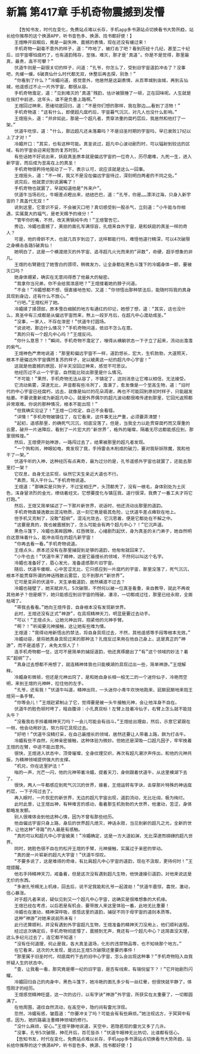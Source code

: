 # 新篇 第417章 手机奇物震撼到发懵
        【告知书友，时代在变化，免费站点难以长存，手机app多书源站点切换看书大势所趋，站长给你推荐的这个换源APP，听书音色多、换源、找书都好使！】
       王煊睁开双眼后，竟是一副失神、震撼的表情，现在还没有缓过来！
       手机奇物一副毫不意外的样子，道：“咋地了，被打击了吧？看到历经十几纪，甚至二十纪后，旧宇宙哪怕腐朽了，也有道韵残存，至强，难灭，那才是‘真道’。你是不是觉得，那里最真，最贵，高不可攀？”
       伏道牛则是一副很关切的样子，问道：“孔爷，你怎么了，受到旧宇宙道韵冲击了？没事吧，先缓一缓。6破真仙什么时代都无双，休整后再去探，别急！”
       “你看到了什么？”冷媚问道，感觉意外，他居然是这副表情，从百草城到虫城，再到五仙城，他遥感过不止一片外宇宙，都很从容。
       手机奇物澹定，道：“见到难灭的‘真道’残韵，估计被狠捶了一顿，正在回味呢。人生就是在挨打中前进，这年头，谁不是负重上路啊。”
       王煊回过神来，思绪彻底回归，道：“不是你们想的那样，我在那边……看到了活物！”
       手机奇物道：“这有什么，即便超凡腐朽后，宇宙暮气沉沉，对凡人也没什么影响。”
       王煊摇头，道：“并非如此，那是一个超凡者，贯穿浓重的腐朽层后，我居然和他打了一架。”
       伏道牛吃惊，道：“什么，那边超凡还未落幕吗？不是旧圣时期的宇宙吗，早已衰败17纪以上了才对！”
       冷媚开口：“其实，也有这种可能。真圣说过，超凡中心波动剧烈时，可以辐射到较远的区域，有的宇宙会迎来短暂的复苏时刻。”
       有些话她不好说出来，妖庭真圣原本就是偏远宇宙的一位奇人，历尽磨难，九死一生，进入新宇宙，而后成为至高在上的真圣！
       手机奇物很矜持地晃动了一下，表示认可，说应该就是这么一回事。
       王煊摇头，道：“不一样，我又不是没在偏远宇宙待过，深刻明白两者的不同之处。”
       说完后，他就意识到说漏嘴了！
       手机奇物也就罢了，早就知道他是“外来户”。
       伏道牛当场石化，牛眼差点瞪出来，结结巴巴，道：“孔爷，你是……漂洋过海，只身入新宇宙的？真盖代无双！”
       说到这里，它意识不妥，不会被灭口吧？真切感受到一股杀气，立刻道：“小牛能与你相遇，实属莫大的福气，是老天赐予的缘分！”
       “管牢你的嘴，不然，改天黑锅炖牛肉！”王煊警告它。
       旁边，冷媚也震撼了，美丽的面孔写满惊容，孔煊来自外宇宙，是和妖庭的真圣一样的奇人？
       可是，他的骨龄不大，也就几百岁到边了，这样都能行吗，难怪他道行精深，可以4次破限之身横击各路5破真仙！
       她明白了，这是一个横渡熄灭的外宇宙、追寻超凡火光而来的“异数”，命硬，超乎想象的非凡。
       王煊的右臂箍住了她雪白的颈项，稍微发力，让全身都在黑色斗篷下的冷媚身体一颤，要被灭口吗？
       她身体绷紧，确实在无意间得悉了他最大的秘密。
       “我拿你当兄弟，你不会给我泄底吧？”王煊搂着她的脖子问道。
       “不会！”冷媚想都不想，很直接地告知，又道：“你领悟出那种禁法后，能随时将我的真身具现到身边，还有什么不放心。”
       “行吧。”王煊松开了她。
       冷媚揉了揉颈部，原本雪白细腻的地方有通红的印记，她想了想，道：“其实，这也没什么，真圣中有三成都是从偏远宇宙而来，熬上一段岁月后，在超凡中心渡劫成圣。”
       “没事，一家人，不存在泄密！”伏道牛打圆场。
       “说说吧，那边什么情况？”手机奇物问道，依旧不怎么在意。
       “真的只有一个超凡中心吗？”王煊反问。
       “你什么意思？！”瞬间，手机奇物不澹定了，嗖得从横躺状态一下子立了起来，流动出澹澹的紫气。
       王煊神色严肃地说道：“那里和偏远宇宙不一样，道韵悠长，宏大，生机勃勃，大道照天，根本不是偏远外宇宙偶然复苏的样子，足以媲美这一纪的超凡中心宇宙！”
       这就是他震撼的原因，好半天没回过神来，感觉不可思议。
       他经历过不止一个宇宙，自然能比较出那里是什么情况。
       “不可能！”果然，手机奇物无法从容了，不镇定了，这则消息让它难以相信，无法接受。
       它流动紫雾，深邃无比，声音都有些冷冽了，澹漠了，愈发像是一个至高生物，道：“旧时代的中心宇宙已经腐朽，远去，就像是灿烂的花朵凋谢，再也不可能回到原初时样子，只能越发枯萎。不要说重新成为新超凡中心，就是外界偶尔的超凡波动都很难传递到那里，它回光返照都异常艰难。你说的那种情况，根本不能出现！”
       “但我确实见证了！”王煊一口咬定，自己不会看错。
       “详情！”手机奇物被镇住了，在它看来，这件事无比严重，必须要弄清楚！
       “起初，遥感那里，的确死气沉沉，彻底没落了。但是，当我全力以赴贯穿腐朽而又厚重的云雾，破开一片迷障后，看到了一片宏大的‘新世界’，格外的璀璨，隔着无尽远都能感应到，那里很辉煌。”
       然后，王煊便开始神游，一路闯过去了，结果被那里的超凡者发现。
       “一个狗和尚，神眼如电，竟发现了我，手持雷击木削成的破刀，要对我斩妖除魔，我和他干了一架。”
       伏道牛听的入神，这种经历有点离奇，最为过分的是，孔爷遥感外宇宙也就罢了，还能去那里打一架？
       它叹息，自身无法实现，纵然它天生亲近大道也不行。
       “素质，骂人干什么。”手机奇物说道。
       王煊道：“那确实是只狗子，不过宝相庄严，头顶都秃了，没有一根毛，身体别处为土灰色，浑身冒浓烈的金光，缭绕着经文。它想要度化与镇压我，道行很深，我费了一番工夫才将它打跑。”
       然后，王煊又简单描述了一下那片新世界，说话时，他还流动出那里的道韵。
       手机奇物直接逸散出混沌物质，这一刻它竟是极其危险，让伏道牛差点瘫软在地上。
       但手机又克制了，没敢“超纲”，混沌光敛去，它沉思着，便是它都处在不解之中。
       “这要是真的，我也被震撼到了，怎么可能会有两个超凡中心？！”它沉声道。
       黑色斗篷下，冷媚也美眸圆睁，红唇微张，心绪剧烈起伏，身为真圣的关门弟子，她自然明白这意味着什么，能冲击现在的超凡新宇宙！
       “你再去看一看。”手机奇物说道。
       王煊点头，原本还没有在那里捕捉到足够的道韵，他匆匆就回来了。
       “小牛也去！”伏道牛来了精神，这是它最擅长的领域，不然何以叫这个名字。
       冷媚也准备好了，眉心发光，准备遥感那片旧宇宙。
       随后，伏道牛傻眼，心中苦涩无比，它只感应到一片腐朽的宇宙，那里没落了，死气沉沉，根本不能贯穿所谓的神话残骸云雾层，见不到那片“新世界”。
       它可是变异的伏道牛，天生承载道韵，居然横渡不过去？
       冷媚也碰壁了，她天赋非凡，5次破限，不然何以被一位真圣看重，亲自教导，就此不再收其他弟子？但是眼下，她只能感应到旧宇宙的残破，凄凉，一切都成过往，那里已经永寂，全面枯竭了。
       “带我去看看。”她向王煊传音，自身根本没有发现新世界。
       此时，王煊还没有正式“神游”，在具现精神天刀，明显是要过去动手。
       “可以！”王煊点头，让她元神出窍，抱紧他的元神手臂。
       “啊？！”听闻要元神接触，这让她有些难为情。
       王煊道：“我得动用新悟出的禁法，将自身具现过去，不然，其他遥感等手段等根本无效。”
       冷媚动容，是将她真身具现过来的那种法？孔煊反过来用在他自己身上，这是真正的“神游”，而不是遥感了，未免太惊人了！
       连手机奇物都一怔，这可不是简单的捕捉道韵，他还真琢磨出了“有”这个领域的妙法？着实“超纲”了。
       “真身过去想都不用想了，就连精神体我也只能模湖的具现过出一些，简单神游。”王煊解释。
       冷媚身形微顿，但还是元神出窍了，是和她自身长相一般无二的一个迷你仙子，冷艳而空明，来到王煊的元神畔，拉住他的左手。
       “孔爷，还有我！”伏道牛叫道，精神出窍，一头迷你小青牛欢快地跑来，屁颠屁颠地来抱王煊另一条手臂。
       “你等会儿！”王煊赶紧制止了它，觉得要是被一头牛接触元神，会让他浑身不自在。
       伏道牛的脸色顿时垮了，暗自腹诽：小孔真双标！左臂上挂着冷仙子，右臂上怎么就不能挂头牛？
       “没看我右手拎着精神天刀吗？一会儿可能会有战斗。”王煊给出理由，然后，示意它紧跟在一侧，他会动用妙法，努力将它具现过去。
       “好吧！”伏道牛没精打采，在自己最擅长的领域，居然还要让人带着上路，颇为打击牛。
       冷媚有些不自然，元神亲密接触，这种体验为微妙。但她还是深吸一口超凡因子，牢牢挽着王煊的左臂，中途不能出意外。
       很快，王煊进入状态中，顶骨璀璨，全身纹理交织，再次有超凡潮汐声传出，和他的元神共振，为精神领域提供强大的支撑。
       “机兄，你在这里护法！”
       嗡的一声，光芒一闪，他的元神带着冷媚，提着天刀，身侧跟着伏道牛，从这里模湖下去了。
       很快，两人一牛都感应到死气沉沉的世界，接着，王煊运转有字诀，击穿那片特殊的神话腐朽层，一下子闯过去了。
       再入眼时，一片恢宏的新世界，无边的超凡宇宙出现，道韵流动，无比壮阔，极为绚烂。
       此时此景，让王煊出神，有种难言的感动，看着那生机勃勃的大世界，他激动，苦涩，身体都略发发颤。
       别人很难体会到他这种心情，因为不曾有那些经历。
       他自偏远宇宙只身上路，身后的世界超凡熄灭，神话永寂，当见到新的超凡之光，全新的世界，让他这种“寻路”的人最是有感触。
       “真的可以和超凡中心宇宙媲美！”冷媚确定，这是一方大道如渊，无比深邃而磅礴的超凡世界。
       同时，她脸色很不自在的松开王煊的手臂，元神接触，实属过于亲密的举动。
       “真的是一片崭新的超凡大宇宙！”伏道牛惊叹。
       “不要多说了，这是难得的奇缘，有比肩超凡中心宇宙的道韵，现在不汲取，更待何时！”王煊提醒。
       他右手持精神天刀，戒备着，但是这次没有遇到超凡生物，他快速接引道韵，对他来说这是无价的东西。
       “多谢孔爷赐无上机缘，回去后，说不定我能和孔爷一起渡劫！”伏道牛震惊，喜悦，激动，信心暴涨。
       对于超凡者来说，疑似见到又一个超凡中心宇宙，这确实是很难想象的大机缘。
       王煊已经在考虑，以后若是有机会，要带故人来这里体验一番，此地无比重要！
       冷媚也在激动，精神深呼吸，感悟这里的道韵，捕捉不同于母宇宙的道则本质等。
       这种“神游”对她来说前所未有！
       此行还算顺利，并没有遇到外宇宙超凡生物，王煊准备的精神天刀没用上，他们顺利返程。
       经过这次确定后，手机奇物彻底懵了，震撼到无声，竟还有一个超凡中心？这简直没天理，这么多纪元过去了，连它都不知道！
       “没有任何道理，何止是我，各大真圣道场，化形的违禁物品等，也不知晓那个地方。”
       在它看来，这次的大发现，是远比王煊5次破限还重要的事件！
       “那里属于旧圣时代，彻底腐朽下去的旧中心宇宙，怎么会出现这种事？”手机奇物陷入自我怀疑人生的状态中。
       “查，让我看一看，那究竟是哪一纪的旧宇宙，是否有线索，有端倪留下？！”它开始剧烈闪耀。
       冷媚回归自己的肉身中，黑色斗篷下，她冷艳的面孔多少有一丝红晕，但很快就平静了，体悟刚才的经历。
       王煊感觉精神旺盛，这一次的远行，以有字诀“神游”外宇宙，所获实在太重要了，一切都圆满了。
       在他周围，道纹自然流动，在高空中，隐约间有雷光浮现。
       忽然，冷媚有感，皱眉道：“你要冲关了吗？可能会有有些麻烦。”她注视远方，于冥冥中有感，因为，她的路最注重精神领域的修行。
       “没什么麻烦，安心。”王煊平静地说道，天空中，若隐若现的雷光又多了几许。
       “没事，孔爷5次破限，神花开后，百花皆杀！”伏道牛眼神无比热切，比谁都有信心。
       【告知书友，时代在变化，免费站点难以长存，手机app多书源站点切换看书大势所趋，站长给你推荐的这个换源APP，听书音色多、换源、找书都好使！】